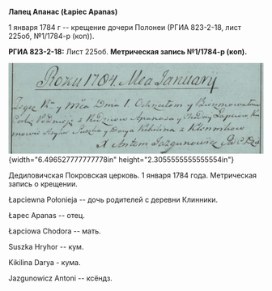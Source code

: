 **Лапец Апанас (Łapiec Apanas)**

1 января 1784 г -- крещение дочери Полонеи (РГИА 823-2-18, лист 225об,
№1/1784-р (коп)).

**РГИА 823-2-18:** Лист 225об. **Метрическая запись №1/1784-р (коп).**

![](./media/d481fd1ddf9ee60ab9ec55e0d45488d74a9becb6.png){width="6.496527777777778in"
height="2.3055555555555554in"}

Дедиловичская Покровская церковь. 1 января 1784 года. Метрическая запись
о крещении.

Łapciewna Połonieja -- дочь родителей с деревни Клинники.

Łapec Apanas -- отец.

Łapciowa Chodora -- мать.

Suszka Hryhor -- кум.

Kikilina Darya - кума.

Jazgunowicz Antoni -- ксёндз.
